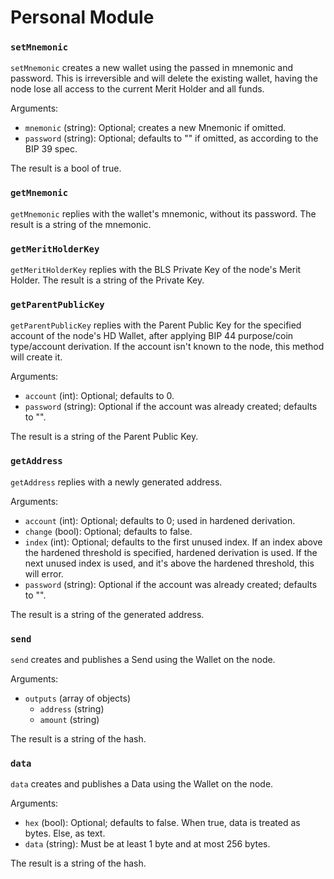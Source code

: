 # Personal Module

### `setMnemonic`

`setMnemonic` creates a new wallet using the passed in mnemonic and password. This is irreversible and will delete the existing wallet, having the node lose all access to the current Merit Holder and all funds.

Arguments:
- `mnemonic` (string): Optional; creates a new Mnemonic if omitted.
- `password` (string): Optional; defaults to "" if omitted, as according to the BIP 39 spec.

The result is a bool of true.

### `getMnemonic`

`getMnemonic` replies with the wallet's mnemonic, without its password. The result is a string of the mnemonic.

### `getMeritHolderKey`

`getMeritHolderKey` replies with the BLS Private Key of the node's Merit Holder. The result is a string of the Private Key.

### `getParentPublicKey`

`getParentPublicKey` replies with the Parent Public Key for the specified account of the node's HD Wallet, after applying BIP 44 purpose/coin type/account derivation. If the account isn't known to the node, this method will create it.

Arguments:
- `account`  (int):    Optional; defaults to 0.
- `password` (string): Optional if the account was already created; defaults to "".

The result is a string of the Parent Public Key.

### `getAddress`

`getAddress` replies with a newly generated address.

Arguments:
- `account`  (int):    Optional; defaults to 0; used in hardened derivation.
- `change`   (bool):   Optional; defaults to false.
- `index`    (int):    Optional; defaults to the first unused index. If an index above the hardened threshold is specified, hardened derivation is used. If the next unused index is used, and it's above the hardened threshold, this will error.
- `password` (string): Optional if the account was already created; defaults to "".

The result is a string of the generated address.

### `send`

`send` creates and publishes a Send using the Wallet on the node.

Arguments:
- `outputs` (array of objects)
  - `address` (string)
  - `amount`  (string)

The result is a string of the hash.

### `data`

`data` creates and publishes a Data using the Wallet on the node.

Arguments:
- `hex`  (bool):   Optional; defaults to false. When true, data is treated as bytes. Else, as text.
- `data` (string): Must be at least 1 byte and at most 256 bytes.

The result is a string of the hash.
